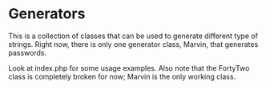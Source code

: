 # Generators #

This is a collection of classes that can be used to generate different type of strings. Right now, there is only one generator class, Marvin, that generates passwords.

Look at index.php for some usage examples. Also note that the FortyTwo class is completely broken for now; Marvin is the only working class.